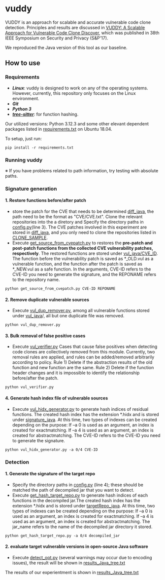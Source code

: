 # vuddy
VUDDY is an approach for scalable and accurate vulnerable code clone detection. Principles and results are discussed in
[VUDDY: A Scalable Approach for Vulnerable Code Clone Discover](https://ccs.korea.ac.kr/pds/SNP17.pdf), which was published in 38th
IEEE Symposium on Security and Privacy (S&P'17).

We reproduced the Java version of this tool as our baseline.

## How to use
### Requirements

* ***Linux***: vuddy is designed to work on any of the operating systems. However, currently, this repository only focuses on the Linux environment.
* ***Git***
* ***Python 3***
* ***[tree-sitter](https://tree-sitter.github.io/tree-sitter/)***: for function hashing.

Our utilized versions: Python 3.12.3 and some other elevant dependent packages listed in [requirements.txt](./requirements.txt) on Ubuntu 18.04.

To setup, just run:
```
pip install -r requirements.txt
```

### Running vuddy

※ If you have problems related to path information, try testing with absolute paths.

### Signature generation

#### 1. Restore functions before/after patch
 - store the patch for the CVE that needs to be determined [diff_java](./diff_java), the path need to be the format as "CVE/CVE.txt". Clone the relevant repositories into the a diretory and Specify the directory paths in [config.py](./config.py)(line 3). The CVE patches involved in this experiment are stored in [diff_java](./diff_java), and you only need to clone the repositories listed in [CLONE_SAMPLE](./CLONE_SAMPLE).
 - Execute [get_source_from_cvepatch.py](./get_source_from_cvepatch.py) to restores the **pre-patch and post-patch functions from the collected CVE vulnerability patches, respectively**. The restored functions are stored under [vul_java/CVE_ID](./vul_java). The function before the vulnerability patch is saved as *_OLD.vul as a vulnerable function, and the function after the patch is saved as *_NEW.vul as a safe function.
 In the arguments, CVE-ID refers to the CVE-ID you need to generate the signature, and the REPONAME refers to the repository name.

 ```
 python get_source_from_cvepatch.py CVE-ID REPONAME
 ```
#### 2. Remove duplicate vulnerable sources
 - Execute [vul_dup_remover.py](./vul_dup_remover.py), among all vulnerable functions stored under [vul_java](./vul_java)/, all but one duplicate file was removed.
 ```
 python vul_dup_remover.py
 ```
#### 3. Bulk removal of false positive cases
 - Execute [vul_verifier.py](./vul_verifier.py)
 Cases that cause false positives when detecting code clones are collectively removed from this module. Currently, two removal rules are applied, and rules can be added/removed arbitrarily according to policy. Rule 1) Delete if the abstraction results of the old function and new function are the same. Rule 2) Delete if the function header changes and it is impossible to identify the relationship before/after the patch. 
 ```
 python vul_verifier.py
 ```

#### 4. Generate hash index file of vulnerable sources
 - Execute [vul_hidx_generator.py](./vul_hidx_generator.py) to generate hash indices of residual functions. The created hash index has the extension *.hidx and is stored under [signature_java](./signature_java). At this time, two types of indexes can be created depending on the purpose: 
  If –a 0 is used as an argument, an index is created for exactmatching. 
  If –a 4 is used as an argument, an index is created for abstractmatching.
  The CVE-ID refers to the CVE-ID you need to generate the signature.
 ```
 python vul_hidx_generator.py -a 0/4 CVE-ID
 ```

### Detection

#### 1. Generate the signature of the target repo
 - Specify the directory paths in [config.py](./config.py) (line 4); these should be matched the path of decompiled jar that you want to detect.
 - Execute [get_hash_target_repo.py](./get_hash_target_repo.py) to generate hash indices of each functions in the decompiled jar.The created hash index has the extension *.hidx and is stored under [targetRepo_java](./targetRepo_java). At this time, two types of indexes can be created depending on the purpose: 
   If –a 0 is used as an argument, an index is created for exactmatching. 
  If –a 4 is used as an argument, an index is created for abstractmatching.
  The jar_name refers to the name of the decompiled jar directory it stored.
 ```
 python get_hash_target_repo.py -a 0/4 decompiled_jar
 ```
#### 2. evaluate target vulnerable versions in open-source Java software
  - Execute [detect_opt.py](./detect_opt.py) (several warnings may occur due to encoding issues), the result will be shown in [results_Java_tree.txt](./results_Java_tree.txt)
  
The results of our experientment is shown in [results_Java_tree.txt](./results_Java_tree.txt)